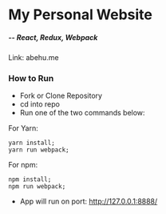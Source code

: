 # My Personal Website
##### -- React, Redux, Webpack

Link: abehu.me

### How to Run
- Fork or Clone Repository
- cd into repo
- Run one of the two commands below:

For Yarn:
```
yarn install;
yarn run webpack;
```

For npm:
```
npm install;
npm run webpack;
```

- App will run on port: http://127.0.0.1:8888/

